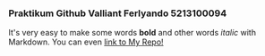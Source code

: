 ### Praktikum Github Valliant Ferlyando 5213100094

It's very easy to make some words **bold** and other words *italic* with Markdown. You can even [link to My Repo!](https://github.com/aburamelian/PraktekGithub/tree/master)